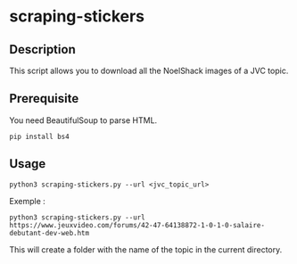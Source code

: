 # scraping-stickers

## Description

This script allows you to download all the NoelShack images of a JVC topic.

## Prerequisite

You need BeautifulSoup to parse HTML.

`pip install bs4`

## Usage

`python3 scraping-stickers.py --url <jvc_topic_url>`

Exemple :

`python3 scraping-stickers.py --url https://www.jeuxvideo.com/forums/42-47-64138872-1-0-1-0-salaire-debutant-dev-web.htm`

This will create a folder with the name of the topic in the current directory.